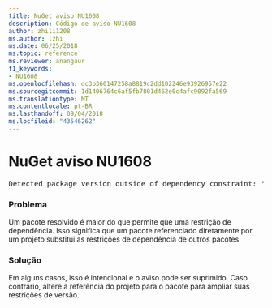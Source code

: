 ```yaml
---
title: NuGet aviso NU1608
description: Código de aviso NU1608
author: zhili1208
ms.author: lzhi
ms.date: 06/25/2018
ms.topic: reference
ms.reviewer: anangaur
f1_keywords:
- NU1608
ms.openlocfilehash: dc3b360147258a8819c2dd102246e93926957e22
ms.sourcegitcommit: 1d1406764c6af5fb7801d462e0c4afc9092fa569
ms.translationtype: MT
ms.contentlocale: pt-BR
ms.lasthandoff: 09/04/2018
ms.locfileid: "43546262"
---
```

# <a name="nuget-warning-nu1608"></a>NuGet aviso NU1608

<pre>Detected package version outside of dependency constraint: 'PackageA' 1.0.0 requires 'PackageB' (= 1.0.0) but version 'PackageB' 2.0.0 was resolved.</pre>

### <a name="issue"></a>Problema
Um pacote resolvido é maior do que permite que uma restrição de dependência. Isso significa que um pacote referenciado diretamente por um projeto substitui as restrições de dependência de outros pacotes.

### <a name="solution"></a>Solução
Em alguns casos, isso é intencional e o aviso pode ser suprimido. Caso contrário, altere a referência do projeto para o pacote para ampliar suas restrições de versão.